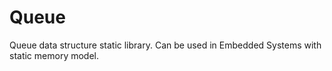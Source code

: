 # Queue
Queue data structure static library. Can be used in Embedded Systems with static memory model.
